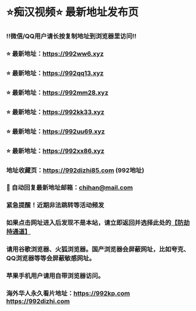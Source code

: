 # ⭐️痴汉视频⭐️ 最新地址发布页

### ‼️微信/QQ用户请长按复制地址到浏览器里访问‼️

### ⭐️ 最新地址：https://992ww6.xyz

### ⭐️ 最新地址：https://992qq13.xyz

### ⭐️ 最新地址：https://992mm28.xyz

### ⭐️ 最新地址：https://992kk33.xyz

### ⭐️ 最新地址：https://992uu69.xyz

### ⭐️ 最新地址：https://992xx86.xyz



### 地址收藏页：https://992dizhi85.com (992地址)
### 📧 自动回复最新地址邮箱：chihan@mail.com
### 紧急提醒！近期非法跳转等活动频发
### 如果点击网址进入后发现不是本站，请立即返回并选择此处的[【防劫持通道】](https://23.224.130.222:7583)
### 请用谷歌浏览器、火狐浏览器。国产浏览器会屏蔽网址，比如夸克、QQ浏览器等等会屏蔽敏感网址。
### 苹果手机用户请用自带浏览器访问。
### 海外华人永久看片地址：https://992kp.com  https://992dizhi.com
